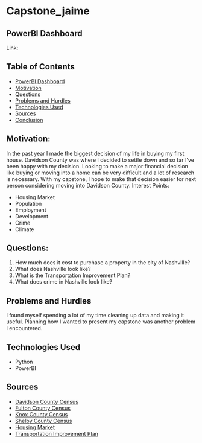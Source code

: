 # Capstone_jaime

## PowerBI Dashboard
Link: 



## Table of Contents
* [PowerBI Dashboard](#Tableau-dashboard)
* [Motivation](#motivation)
* [Questions](#questions)
* [Problems and Hurdles](#problems-and-hurdles)
* [Technologies Used](#technologies-used)
* [Sources](#sources)
* [Conclusion](#conclusion)

## Motivation:
In the past year I made the biggest decision of my life in buying my first house. Davidson County was where I decided to settle down and so far I've been happy with my decision. Looking to make a major financial decision like buying or moving into a home can be very difficult and a lot of research is necessary. With my capstone, I hope to make that decision easier for next person considering moving into Davidson County.
Interest Points:
- Housing Market
- Population
- Employment
- Development
- Crime
- Climate


## Questions:
1) How much does it cost to purchase a property in the city of Nashville?
2) What does Nashville look like?
3) What is the Transportation Improvement Plan?
4) What does crime in Nashville look like?



## Problems and Hurdles
I found myself spending a lot of my time cleaning up data and making it useful. Planning how I wanted to present my capstone was another problem I encountered. 



## Technologies Used
- Python
- PowerBI


## Sources
- [Davidson County Census](https://data.census.gov/profile/Davidson_County,_Tennessee?g=050XX00US47037#populations-and-people)
- [Fulton County Census](https://data.census.gov/profile/Fulton_County,_Georgia?g=050XX00US13121)
- [Knox County Census](https://data.census.gov/profile/Knox_County,_Tennessee?g=050XX00US47093)
- [Shelby County Census](https://data.census.gov/profile/Shelby_County,_Tennessee?g=050XX00US47157)
- [Housing Market](https://www.zillow.com/research/data/)
- [Transportation Improvement Plan](https://datanashvillegov-nashville.hub.arcgis.com/maps/28ca2f7318ec49e993bdd4183a52ea7c/about)